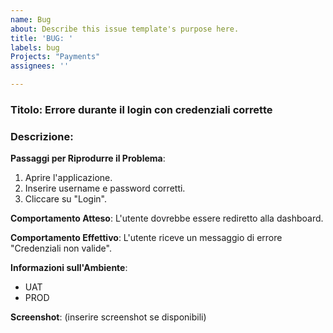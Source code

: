 ```yaml
---
name: Bug
about: Describe this issue template's purpose here.
title: 'BUG: '
labels: bug
Projects: "Payments"
assignees: ''

---
```


### Titolo: Errore durante il login con credenziali corrette

### Descrizione:
**Passaggi per Riprodurre il Problema**:
1. Aprire l'applicazione.
2. Inserire username e password corretti.
3. Cliccare su "Login".

**Comportamento Atteso**:
L'utente dovrebbe essere rediretto alla dashboard.

**Comportamento Effettivo**:
L'utente riceve un messaggio di errore "Credenziali non valide".

**Informazioni sull'Ambiente**:
- UAT
- PROD

**Screenshot**:
(inserire screenshot se disponibili)


